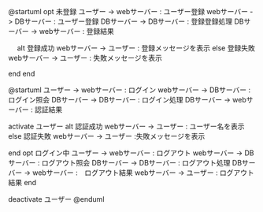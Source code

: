 @startuml
opt 未登録
 ユーザー -> webサーバー : ユーザー登録
 webサーバー -> DBサーバー : ユーザー登録
 DBサーバー -> DBサーバー : 登録登録処理
 DBサーバー -> webサーバー : 登録結果

　 alt 登録成功
     webサーバー -> ユーザー : 登録メッセージを表示
   else 登録失敗
     webサーバー -> ユーザー : 失敗メッセージを表示　
 
  end
 end
  
@startuml
 ユーザー -> webサーバー : ログイン
 webサーバー -> DBサーバー : ログイン照会
 DBサーバー -> DBサーバー : ログイン処理
 DBサーバー -> webサーバー : 認証結果
 
 activate ユーザー
 alt 認証成功
 webサーバー -> ユーザー : ユーザー名を表示
 else 認証失敗
 webサーバー -> ユーザー :失敗メッセージを表示
 
 end
 opt ログイン中
  ユーザー -> webサーバー : ログアウト
  webサーバー -> DBサーバー : ログアウト照会
  DBサーバー -> DBサーバー : ログアウト処理
  DBサーバー -> webサーバー :　ログアウト結果
  webサーバー -> ユーザー : ログアウト結果
  end 
  
  deactivate ユーザー
  @enduml
 
